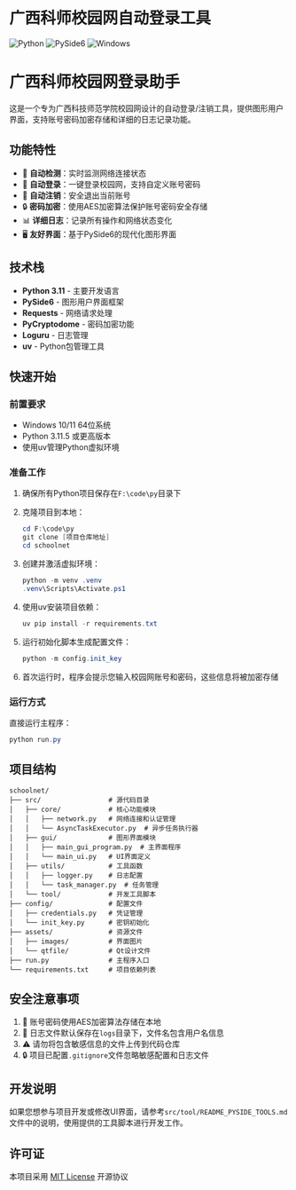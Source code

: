 # 广西科师校园网自动登录工具

<img alt="Python" src="https://img.shields.io/badge/Python-3.11-blue"/>
<img alt="PySide6" src="https://img.shields.io/badge/PySide6-GUI-orange"/>
<img alt="Windows" src="https://img.shields.io/badge/Windows-10/11-green"/>

# 广西科师校园网登录助手

这是一个专为广西科技师范学院校园网设计的自动登录/注销工具，提供图形用户界面，支持账号密码加密存储和详细的日志记录功能。

## 功能特性

- 📶 **自动检测**：实时监测网络连接状态
- 🔄 **自动登录**：一键登录校园网，支持自定义账号密码
- 🚪 **自动注销**：安全退出当前账号
- 🔒 **密码加密**：使用AES加密算法保护账号密码安全存储
- 📊 **详细日志**：记录所有操作和网络状态变化
- 🖥️ **友好界面**：基于PySide6的现代化图形界面

## 技术栈

- **Python 3.11** - 主要开发语言
- **PySide6** - 图形用户界面框架
- **Requests** - 网络请求处理
- **PyCryptodome** - 密码加密功能
- **Loguru** - 日志管理
- **uv** - Python包管理工具

## 快速开始

### 前置要求
- Windows 10/11 64位系统
- Python 3.11.5 或更高版本
- 使用uv管理Python虚拟环境

### 准备工作

1. 确保所有Python项目保存在`F:\code\py`目录下

2. 克隆项目到本地：
   ```powershell
   cd F:\code\py
   git clone [项目仓库地址]
   cd schoolnet
   ```

3. 创建并激活虚拟环境：
   ```powershell
   python -m venv .venv
   .venv\Scripts\Activate.ps1
   ```

4. 使用uv安装项目依赖：
   ```powershell
   uv pip install -r requirements.txt
   ```

5. 运行初始化脚本生成配置文件：
   ```powershell
   python -m config.init_key
   ```

6. 首次运行时，程序会提示您输入校园网账号和密码，这些信息将被加密存储

### 运行方式

直接运行主程序：

```powershell
python run.py
```

## 项目结构

```
schoolnet/
├── src/                 # 源代码目录
│   ├── core/            # 核心功能模块
│   │   ├── network.py   # 网络连接和认证管理
│   │   └── AsyncTaskExecutor.py  # 异步任务执行器
│   ├── gui/             # 图形界面模块
│   │   ├── main_gui_program.py  # 主界面程序
│   │   └── main_ui.py   # UI界面定义
│   ├── utils/           # 工具函数
│   │   ├── logger.py    # 日志配置
│   │   └── task_manager.py  # 任务管理
│   └── tool/            # 开发工具脚本
├── config/              # 配置文件
│   ├── credentials.py   # 凭证管理
│   └── init_key.py      # 密钥初始化
├── assets/              # 资源文件
│   ├── images/          # 界面图片
│   └── qtfile/          # Qt设计文件
├── run.py               # 主程序入口
└── requirements.txt     # 项目依赖列表
```

## 安全注意事项

1. 🔐 账号密码使用AES加密算法存储在本地
2. 📝 日志文件默认保存在`logs`目录下，文件名包含用户名信息
3. ⚠️ 请勿将包含敏感信息的文件上传到代码仓库
4. 🔒 项目已配置`.gitignore`文件忽略敏感配置和日志文件

## 开发说明

如果您想参与项目开发或修改UI界面，请参考`src/tool/README_PYSIDE_TOOLS.md`文件中的说明，使用提供的工具脚本进行开发工作。

## 许可证

本项目采用 [MIT License](LICENSE) 开源协议

